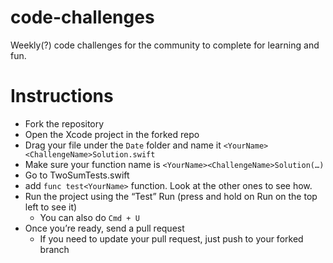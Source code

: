 # code-challenges
Weekly(?) code challenges for the community to complete for learning and fun.

# Instructions
* Fork the repository
* Open the Xcode project in the forked repo
* Drag your file under the `Date` folder and name it `<YourName><ChallengeName>Solution.swift`
* Make sure your function name is `<YourName><ChallengeName>Solution(…)`
* Go to TwoSumTests.swift
* add `func test<YourName>` function. Look at the other ones to see how.
* Run the project using the “Test” Run (press and hold on Run on the top left to see it)
  * You can also do `Cmd + U`
* Once you’re ready, send a pull request
  * If you need to update your pull request, just push to your forked branch
